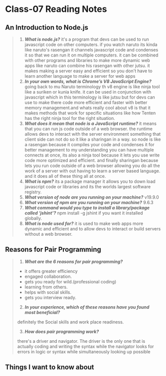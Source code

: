 # Class-07 Reading Notes

## An Introduction to Node.js

> 1. ***What is node.js?***
> it's a program that devs can be used to run javascript code on other computers. if you watch naruto its kinda like naruto's rasengan it channels javascript code and condenses it so that we can run it on multiple computers. it can be combined with other programs and libraries to make more dynamic web apps like naruto can combine his rasengan with other jutsu. it makes making a server easy and efficient so you don't have to learn another language to make a server for web apps
> 2. ***In your own words, what is Chrome’s V8 JavaScript Engine?***
> going back to mu Naruto terminology th v8 engine is like  ninja tool like a suriken or kunia knife. it can be used in conjunction with javascript which in this terminology is like jutsu but for devs can use to make there code more efficient and faster with better memory management.and whats really cool about v8 is that it makes methods that work for specific situations like how Tenten has the right ninja tool for the right situation.
> 3. ***What does it mean that node is a JavaScript runtime?***
> it means that you can run js code outside of a web browser. the runtime allows devs to interact with the server environment something that client side can not do so it like a sharingan in a way. so node is like a rasengan because it compiles your code and condenses it for better management to my understanding you can have multiple connects at once, its also a ninja tool because it lets you use write code more optimized and efficient. and finally sharingan because lets you run code outside of a web browser allowing you do all the work of a server with out having to learn a server based language. and it does all of these thing all at once.
> 4. ***What is npm?***
> its a package manager it allows you to down load javascript code or libraries and its the worlds largest software registry.
> 5. ***What version of node are you running on your machine?***
> v19.9.0
> 6. ***What version of npm are you running on your machine?***
> 9.6.3
> 7. ***What command would you type to install a library/package called ‘jshint’?***
> npm install -g jshint if you want it installed globally.
> 8. ***What is node used for?***
> it is used to make web apps more dynamic and efficient and to allow devs to interact or build servers without a web browser.

## Reasons for Pair Programming

>  1. ***What are the 6 reasons for pair programming?***
>
> - it offers greater efficiency
> - engaged collaboration.
> - gets you ready for wild.(professional coding)
> - learning from others.
> - helps with social skills.
> - gets you interview ready.
>
> 2. ***In your experience, which of these reasons have you found most beneficial?***
>
> definitely the Social skills and work place readiness.
>
> 3. ***How does pair programming work?***
>
> there's a driver and navigator. The driver is the only one that is actually coding and writing the syntax while the navigator looks for errors in logic or syntax while simultaneously looking up possible

## Things I want to know about
